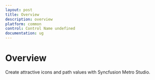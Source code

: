 ```yaml
---
layout: post
title: Overview
description: overview
platform: common
control: Control Name undefined
documentation: ug
---
```


# Overview

Create attractive icons and path values with Syncfusion Metro Studio.

